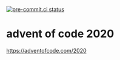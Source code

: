 [![pre-commit.ci status](https://results.pre-commit.ci/badge/github/guntbert/AOC2020/main.svg)](https://results.pre-commit.ci/latest/github/guntbert/AOC2020/main)

advent of code 2020
===================

https://adventofcode.com/2020
